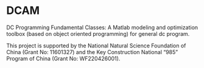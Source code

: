 # DCAM
DC Programming Fundamental Classes: A Matlab modeling and optimization toolbox (based on object oriented programming) for general dc program.

This project is supported by the National Natural Science Foundation of China (Grant No: 11601327) and the Key Construction National “985” Program of China (Grant No: WF220426001).
